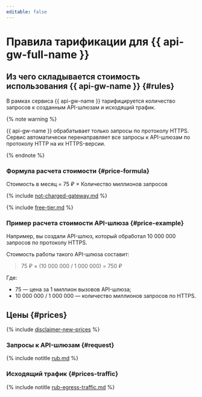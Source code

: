 ```yaml
---
editable: false
---
```


# Правила тарификации для {{  api-gw-full-name }}

## Из чего складывается стоимость использования {{ api-gw-name }} {#rules}

В рамках сервиса {{ api-gw-name }} тарифицируется количество запросов к созданным API-шлюзам и исходящий трафик. 

{% note warning %}

{{ api-gw-name }} обрабатывает только запросы по протоколу HTTPS. Сервис автоматически перенаправляет все запросы к API-шлюзам по протоколу HTTP на их HTTPS-версии. 

{% endnote %}


### Формула расчета стоимости {#price-formula}

Стоимость в месяц = 75 ₽ × Количество миллионов запросов

{% include [not-charged-gateway.md](../_includes/pricing/price-formula/not-charged-gateway.md) %}

{% include [free-tier.md](../_includes/pricing/price-formula/free-tier.md) %}

### Пример расчета стоимости API-шлюза {#price-example}


Например, вы создали API-шлюз, который обработал 10 000 000 запросов по протоколу HTTPS.

Стоимость работы такого API-шлюза составит: 

> 75 ₽ × (10 000 000 / 1 000 000) = 750 ₽

Где:
- 75 — цена за 1 миллион вызовов API-шлюза;
- 10 000 000 / 1 000 000 — количество миллионов запросов по HTTPS.

## Цены {#prices}


{% include [disclaimer-new-prices](../_pricing/disclaimer-new-prices.md) %}

### Запросы к API-шлюзам {#request}


{% include notitle [rub.md](../_pricing/api-gateway/rub.md) %}



### Исходящий трафик {#prices-traffic}


{% include notitle [rub-egress-traffic.md](../_pricing/rub-egress-traffic.md) %}


